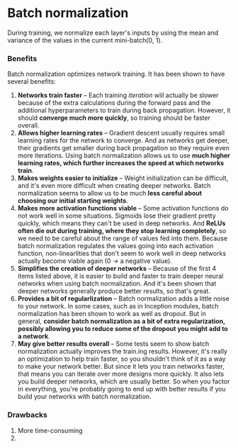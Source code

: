 # Batch normalization

During training, we normalize each layer's inputs by using the mean and variance of the values in the current mini-batch(0, 1).

### Benefits

Batch normalization optimizes network training. It has been shown to have several benefits:

1. **Networks train faster** – Each training _iteration_ will actually be slower because of the extra calculations during the forward pass and the additional hyperparameters to train during back propagation. However, it should **converge much more quickly**, so training should be faster overall. 
2. **Allows higher learning rates** – Gradient descent usually requires small learning rates for the network to converge. And as networks get deeper, their gradients get smaller during back propagation so they require even more iterations. Using batch normalization allows us to use **much higher learning rates, which further increases the speed at which networks train**. 
3. **Makes weights easier to initialize** – Weight initialization can be difficult, and it's even more difficult when creating deeper networks. Batch normalization seems to allow us to be much **less careful about choosing our initial starting weights**.  
4. **Makes more activation functions viable** – Some activation functions do not work well in some situations. Sigmoids lose their gradient pretty quickly, which means they can't be used in deep networks. And **ReLUs often die out during training, where they stop learning completely**, so we need to be careful about the range of values fed into them. Because batch normalization regulates the values going into each activation function, non-linearlities that don't seem to work well in deep networks actually become viable again (0 -> a negative value).  
5. **Simplifies the creation of deeper networks** – Because of the first 4 items listed above, it is easier to build and faster to train deeper neural networks when using batch normalization. And it's been shown that deeper networks generally produce better results, so that's great.
6. **Provides a bit of regularlization** – Batch normalization adds a little noise to your network. In some cases, such as in Inception modules, batch normalization has been shown to work as well as dropout. But in general, **consider batch normalization as a bit of extra regularization, possibly allowing you to reduce some of the dropout you might add to a network**. 
7. **May give better results overall** – Some tests seem to show batch normalization actually improves the train.ing results. However, it's really an optimization to help train faster, so you shouldn't think of it as a way to make your network better. But since it lets you train networks faster, that means you can iterate over more designs more quickly. It also lets you build deeper networks, which are usually better. So when you factor in everything, you're probably going to end up with better results if you build your networks with batch normalization.

### Drawbacks

1. More time-consuming
2. ​